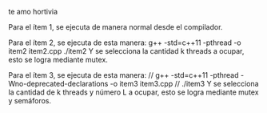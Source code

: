 te amo hortivia

Para el ítem 1, se ejecuta de manera normal desde el compilador.

Para el ítem 2, se ejecuta de esta manera:
g++ -std=c++11 -pthread -o item2 item2.cpp
./item2
Y se selecciona la cantidad k threads a ocupar, esto se logra mediante mutex.

Para el ítem 3, se ejecuta de esta manera:
// g++ -std=c++11 -pthread -Wno-deprecated-declarations -o item3 item3.cpp
// ./item3
Y se selecciona la cantidad de k threads y número L a ocupar, esto se logra mediante mutex y semáforos.